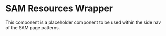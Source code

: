 # SAM Resources Wrapper

This component is a placeholder component to be used within the side nav of the SAM page patterns.